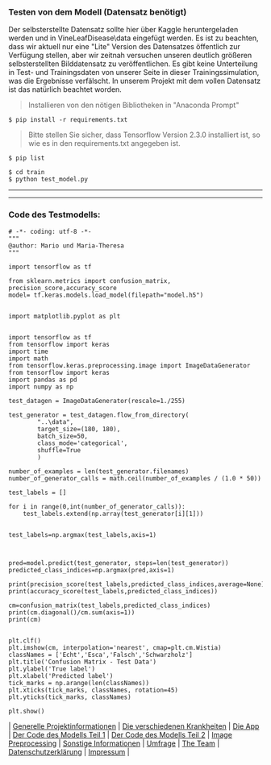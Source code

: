 ### Testen von dem Modell (Datensatz benötigt)
Der selbsterstellte Datensatz sollte hier über Kaggle heruntergeladen werden und in VineLeafDisease\data eingefügt werden. Es ist zu beachten, dass wir aktuell nur eine "Lite" Version des Datensatzes öffentlich zur Verfügung stellen, aber wir zeitnah versuchen unseren deutlich größeren selbsterstellten Bilddatensatz zu veröffentlichen. Es gibt keine Unterteilung in Test- und Trainingsdaten von unserer Seite in dieser Trainingssimulation, was die Ergebnisse verfälscht. 
In unserem Projekt mit dem vollen Datensatz ist das natürlich beachtet worden.

> Installieren von den nötigen Bibliotheken in "Anaconda Prompt"

```shell
$ pip install -r requirements.txt
```
> Bitte stellen Sie sicher, dass Tensorflow Version 2.3.0 installiert ist, so wie es in den requirements.txt angegeben ist. 
```shell
$ pip list
```

```shell
$ cd train
$ python test_model.py
```

---

---

### Code des Testmodells:

```
# -*- coding: utf-8 -*-
"""
@author: Mario und Maria-Theresa
"""

import tensorflow as tf

from sklearn.metrics import confusion_matrix, precision_score,accuracy_score
model= tf.keras.models.load_model(filepath="model.h5")


import matplotlib.pyplot as plt
 

import tensorflow as tf
from tensorflow import keras
import time
import math
from tensorflow.keras.preprocessing.image import ImageDataGenerator
from tensorflow import keras
import pandas as pd
import numpy as np

test_datagen = ImageDataGenerator(rescale=1./255)

test_generator = test_datagen.flow_from_directory(
        "..\data",
        target_size=(180, 180),
        batch_size=50,
        class_mode='categorical',
        shuffle=True
        )

number_of_examples = len(test_generator.filenames)
number_of_generator_calls = math.ceil(number_of_examples / (1.0 * 50)) 

test_labels = []

for i in range(0,int(number_of_generator_calls)):
    test_labels.extend(np.array(test_generator[i][1]))


test_labels=np.argmax(test_labels,axis=1) 



pred=model.predict(test_generator, steps=len(test_generator))
predicted_class_indices=np.argmax(pred,axis=1) 

print(precision_score(test_labels,predicted_class_indices,average=None))
print(accuracy_score(test_labels,predicted_class_indices))

cm=confusion_matrix(test_labels,predicted_class_indices)
print(cm.diagonal()/cm.sum(axis=1))
print(cm)


plt.clf()
plt.imshow(cm, interpolation='nearest', cmap=plt.cm.Wistia)
classNames = ['Echt','Esca','Falsch','Schwarzholz']
plt.title('Confusion Matrix - Test Data')
plt.ylabel('True label')
plt.xlabel('Predicted label')
tick_marks = np.arange(len(classNames))
plt.xticks(tick_marks, classNames, rotation=45)
plt.yticks(tick_marks, classNames)

plt.show()

```

| [Generelle Projektinformationen](https://matheli.github.io/Vine-leaf-diseases-and-AI/) | [Die verschiedenen Krankheiten](https://matheli.github.io/Vine-leaf-diseases-and-AI/Different-diseases) | [Die App](https://matheli.github.io/Vine-leaf-diseases-and-AI/App) | [Der Code des Modells Teil 1](https://matheli.github.io/Vine-leaf-diseases-and-AI/Code) | [Der Code des Modells Teil 2](https://matheli.github.io/Vine-leaf-diseases-and-AI/Code2) | [Image Preprocessing](https://matheli.github.io/Vine-leaf-diseases-and-AI/ImagePreprocessing) | [Sonstige Informationen](https://matheli.github.io/Vine-leaf-diseases-and-AI/Sonstiges) | [Umfrage](https://matheli.github.io/Vine-leaf-diseases-and-AI/Survey) | [The Team](https://matheli.github.io/Vine-leaf-diseases-and-AI/Team) | [Datenschutzerklärung](https://matheli.github.io/Vine-leaf-diseases-and-AI/Datenschutzerklärung) | [Impressum](https://matheli.github.io/Vine-leaf-diseases-and-AI/Impressum) |
